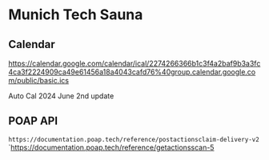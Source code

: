 # Munich Tech Sauna

## Calendar
https://calendar.google.com/calendar/ical/2274266366b1c3f4a2baf9b3a3fc4ca3f2224909ca49e61456a18a4043cafd76%40group.calendar.google.com/public/basic.ics

Auto Cal 2024
June 2nd update


## POAP API
`https://documentation.poap.tech/reference/postactionsclaim-delivery-v2`
`https://documentation.poap.tech/reference/getactionsscan-5